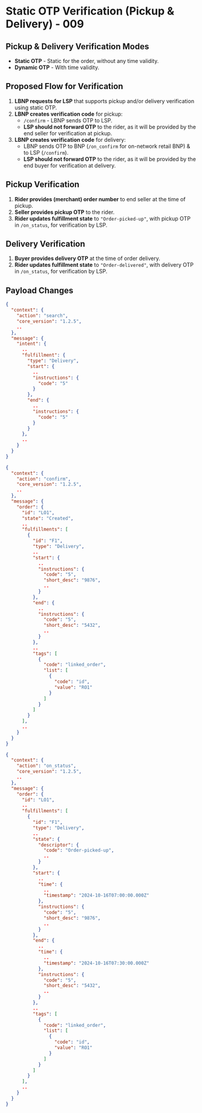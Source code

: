 # Static OTP Verification (Pickup & Delivery) - 009

## Pickup & Delivery Verification Modes

- **Static OTP** - Static for the order, without any time validity.
- **Dynamic OTP** - With time validity.

## Proposed Flow for Verification

1. **LBNP requests for LSP** that supports pickup and/or delivery verification using static OTP.
2. **LBNP creates verification code** for pickup:
   - `/confirm` - LBNP sends OTP to LSP.
   - **LSP should not forward OTP** to the rider, as it will be provided by the end seller for verification at pickup.
3. **LBNP creates verification code** for delivery:
   - LBNP sends OTP to BNP (`/on_confirm` for on-network retail BNP) & to LSP (`/confirm`).
   - **LSP should not forward OTP** to the rider, as it will be provided by the end buyer for verification at delivery.

## Pickup Verification

1. **Rider provides (merchant) order number** to end seller at the time of pickup.
2. **Seller provides pickup OTP** to the rider.
3. **Rider updates fulfillment state** to `"Order-picked-up"`, with pickup OTP in `/on_status`, for verification by LSP.

## Delivery Verification

1. **Buyer provides delivery OTP** at the time of order delivery.
2. **Rider updates fulfillment state** to `"Order-delivered"`, with delivery OTP in `/on_status`, for verification by LSP.

## Payload Changes

```json
{
  "context": {
    "action": "search",
    "core_version": "1.2.5",
    ..
  },
  "message": {
    "intent": {
      ..
      "fulfillment": {
        "type": "Delivery",
        "start": {
          ..
          "instructions": {
            "code": "5"
          }
        },
        "end": {
          ..
          "instructions": {
            "code": "5"
          }
        }
      },
      ..
    }
  }
}
```

```json
{
  "context": {
    "action": "confirm",
    "core_version": "1.2.5",
    ..
  },
  "message": {
    "order": {
      "id": "LO1",
      "state": "Created",
      ..
      "fulfillments": [
        {
          "id": "F1",
          "type": "Delivery",
          ..
          "start": {
            ..
            "instructions": {
              "code": "5",
              "short_desc": "9876",
              ..
            }
          },
          "end": {
            ..
            "instructions": {
              "code": "5",
              "short_desc": "5432",
              ..
            }
          },
          ..
          "tags": [
            {
              "code": "linked_order",
              "list": [
                {
                  "code": "id",
                  "value": "RO1"
                }
              ]
            }
          ]
        }
      ],
      ..
    }
  }
}
```

```json
{
  "context": {
    "action": "on_status",
    "core_version": "1.2.5",
    ..
  },
  "message": {
    "order": {
      "id": "LO1",
      ..
      "fulfillments": [
        {
          "id": "F1",
          "type": "Delivery",
          ..
          "state": {
            "descriptor": {
              "code": "Order-picked-up",
              ..
            }
          },
          "start": {
            ..
            "time": {
              ..
              "timestamp": "2024-10-16T07:00:00.000Z"
            },
            "instructions": {
              "code": "5",
              "short_desc": "9876",
              ..
            }
          },
          "end": {
            ..
            "time": {
              ..
              "timestamp": "2024-10-16T07:30:00.000Z"
            },
            "instructions": {
              "code": "5",
              "short_desc": "5432",
              ..
            }
          },
          ..
          "tags": [
            {
              "code": "linked_order",
              "list": [
                {
                  "code": "id",
                  "value": "RO1"
                }
              ]
            }
          ]
        }
      ],
      ..
    }
  }
}
```
